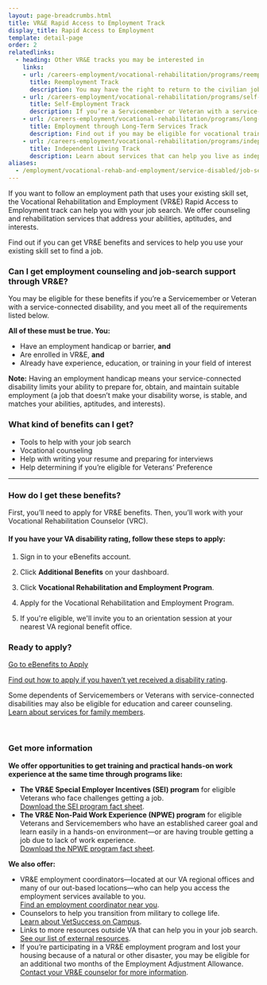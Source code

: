 ```yaml
---
layout: page-breadcrumbs.html
title: VR&E Rapid Access to Employment Track
display_title: Rapid Access to Employment
template: detail-page
order: 2
relatedlinks:
  - heading: Other VR&E tracks you may be interested in
    links:
    - url: /careers-employment/vocational-rehabilitation/programs/reemployment/
      title: Reemployment Track
      description: You may have the right to return to the civilian job you held before activating. Find out how we can help with this process.
    - url: /careers-employment/vocational-rehabilitation/programs/self-employment/
      title: Self-Employment Track
      description: If you’re a Servicemember or Veteran with a service-connected disability, find out how we can help you start your own business.
    - url: /careers-employment/vocational-rehabilitation/programs/long-term-services/
      title: Employment through Long-Term Services Track
      description: Find out if you may be eligible for vocational training to help you develop new job skills.
    - url: /careers-employment/vocational-rehabilitation/programs/independent-living/
      title: Independent Living Track
      description: Learn about services that can help you live as independently as possible if you can't return to work right away.
aliases:
  - /employment/vocational-rehab-and-employment/service-disabled/job-search-and-counseling/
---
```


<div class="va-introtext">

If you want to follow an employment path that uses your existing skill set, the Vocational Rehabilitation and Employment (VR&amp;E) Rapid Access to Employment track can help you with your job search. We offer counseling and rehabilitation services that address your abilities, aptitudes, and interests.

Find out if you can get VR&amp;E benefits and services to help you use your existing skill set to find a job.

</div>

<div class="feature" markdown="1">

### Can I get employment counseling and job-search support through VR&amp;E?

You may be eligible for these benefits if you’re a Servicemember or Veteran with a service-connected disability, and you meet all of the requirements listed below.

**All of these must be true. You:**
- Have an employment handicap or barrier, **and**
- Are enrolled in VR&E, **and**
- Already have experience, education, or training in your field of interest

**Note:** Having an employment handicap means your service-connected disability limits your ability to  prepare for, obtain, and maintain suitable employment (a job that doesn’t make your disability worse, is stable, and matches your abilities, aptitudes, and interests).

</div>

### What kind of benefits can I get?

- Tools to help with your job search
- Vocational counseling
- Help with writing your resume and preparing for interviews
- Help determining if you’re eligible for Veterans’ Preference

<hr>

### How do I get these benefits?

First, you’ll need to apply for VR&E benefits. Then, you’ll work with your Vocational Rehabilitation Counselor (VRC).

#### If you have your VA disability rating, follow these steps to apply:

<ol class="process">

<li class="process-step list-one">

Sign in to your eBenefits account.

</li>

<li class="process-step list-two">

Click **Additional Benefits** on your dashboard.

</li>

<li class="process-step list-three">

Click **Vocational Rehabilitation and Employment Program**.

</li>

<li class="process-step list-four">

Apply for the Vocational Rehabilitation and Employment Program.

</li>

<li class="process-step list-five">

If you're eligible, we'll invite you to an orientation session at your nearest VA regional benefit office.

</li>
</ol>

### Ready to apply?

<a class="usa-button-primary va-button-primary" href="https://www.ebenefits.va.gov/ebenefits/about/feature?feature=vocational-rehabilitation-and-employment">Go to eBenefits to Apply</a>

[Find out how to apply if you haven’t yet received a disability rating](/careers-employment/vocational-rehabilitation/how-to-apply/#servicemember-not-received-rating).

Some dependents of Servicemembers or Veterans with service-connected disabilities may also be eligible for education and career counseling. <br>
[Learn about services for family members](/careers-employment/dependent-benefits/).

<br>

### Get more information

**We offer opportunities to get training and practical hands-on work experience at the same time through programs like:**
- **The VR&E Special Employer Incentives (SEI) program** for eligible Veterans who face challenges getting a job. <br>
  [Download the SEI program fact sheet](https://benefits.va.gov/BENEFITS/factsheets/vocrehab/SpecialEmployerIncentive.pdf).
- **The VR&E Non-Paid Work Experience (NPWE) program** for eligible Veterans and Servicemembers who have an established career goal and learn easily in a hands-on environment—or are having trouble getting a job due to lack of work experience. <br>
  [Download the NPWE program fact sheet](https://benefits.va.gov/BENEFITS/factsheets/vocrehab/Non-paidWorkExperience.pdf).

**We also offer:**
- VR&E employment coordinators—located at our VA regional offices and many of our out-based locations—who can help you access the employment services available to you.<br>
[Find an employment coordinator near you](https://www.benefits.va.gov/VOCREHAB/docs/EmploymentCoordinators.xlsx).
- Counselors to help you transition from military to college life. <br>
[Learn about VetSuccess on Campus](/careers-employment/vetsuccess-on-campus/).
- Links to more resources outside VA that can help you in your job search. <br>
[See our list of external resources](/careers-employment/veteran-resources/).<br>
- If you’re participating in a VR&E employment program and lost your housing because of a natural or other disaster, you may be eligible for an additional two months of the Employment Adjustment Allowance.<br>
[Contact your VR&E counselor for more information](/facilities/).

